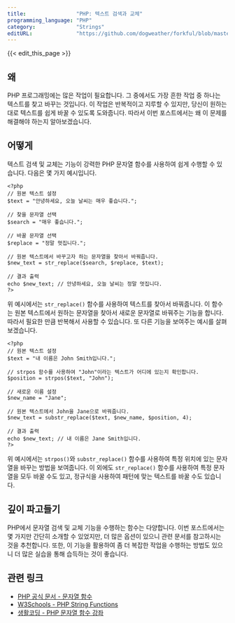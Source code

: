```yaml
---
title:                "PHP: 텍스트 검색과 교체"
programming_language: "PHP"
category:             "Strings"
editURL:              "https://github.com/dogweather/forkful/blob/master/content/ko/php/searching-and-replacing-text.md"
---
```


{{< edit_this_page >}}

## 왜

PHP 프로그래밍에는 많은 작업이 필요합니다. 그 중에서도 가장 흔한 작업 중 하나는 텍스트를 찾고 바꾸는 것입니다. 이 작업은 반복적이고 지루할 수 있지만, 당신이 원하는 대로 텍스트를 쉽게 바꿀 수 있도록 도와줍니다. 따라서 이번 포스트에서는 왜 이 문제를 해결해야 하는지 알아보겠습니다.

## 어떻게

텍스트 검색 및 교체는 기능이 강력한 PHP 문자열 함수를 사용하여 쉽게 수행할 수 있습니다. 다음은 몇 가지 예시입니다.

```
<?php
// 원본 텍스트 설정
$text = "안녕하세요, 오늘 날씨는 매우 좋습니다.";

// 찾을 문자열 선택
$search = "매우 좋습니다.";

// 바꿀 문자열 선택
$replace = "정말 멋집니다.";

// 원본 텍스트에서 바꾸고자 하는 문자열을 찾아서 바꿔줍니다.
$new_text = str_replace($search, $replace, $text);

// 결과 출력
echo $new_text; // 안녕하세요, 오늘 날씨는 정말 멋집니다.
?>
```

위 예시에서는 `str_replace()` 함수를 사용하여 텍스트를 찾아서 바꿔줍니다. 이 함수는 원본 텍스트에서 원하는 문자열을 찾아서 새로운 문자열로 바꿔주는 기능을 합니다. 따라서 필요한 만큼 반복해서 사용할 수 있습니다. 또 다른 기능을 보여주는 예시를 살펴보겠습니다.

```
<?php
// 원본 텍스트 설정
$text = "내 이름은 John Smith입니다.";

// strpos 함수를 사용하여 "John"이라는 텍스트가 어디에 있는지 확인합니다.
$position = strpos($text, "John");

// 새로운 이름 설정
$new_name = "Jane";

// 원본 텍스트에서 John을 Jane으로 바꿔줍니다.
$new_text = substr_replace($text, $new_name, $position, 4);

// 결과 출력
echo $new_text; // 내 이름은 Jane Smith입니다.
?>
```

위 예시에서는 `strpos()`와 `substr_replace()` 함수를 사용하여 특정 위치에 있는 문자열을 바꾸는 방법을 보여줍니다. 이 외에도 `str_replace()` 함수를 사용하여 특정 문자열을 모두 바꿀 수도 있고, 정규식을 사용하여 패턴에 맞는 텍스트를 바꿀 수도 있습니다.

## 깊이 파고들기

PHP에서 문자열 검색 및 교체 기능을 수행하는 함수는 다양합니다. 이번 포스트에서는 몇 가지만 간단히 소개할 수 있었지만, 더 많은 옵션이 있으니 관련 문서를 참고하시는 것을 추천합니다. 또한, 이 기능을 활용하여 좀 더 복잡한 작업을 수행하는 방법도 있으니 더 많은 실습을 통해 습득하는 것이 좋습니다.

## 관련 링크

- [PHP 공식 문서 - 문자열 함수](https://www.php.net/manual/kr/ref.strings.php)
- [W3Schools - PHP String Functions](https://www.w3schools.com/php/php_ref_string.asp)
- [생활코딩 - PHP 문자열 함수 강좌](https://opentutorials.org/course/62)
